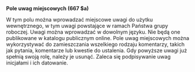 **Pole uwag miejscowych (667 $a)**

W tym polu można wprowadzać miejscowe uwagi do użytku wewnętrznego, w tym uwagi powstające w ramach Państwa grupy roboczej. Uwagi można wprowadzać w dowolnym języku. Nie będą one publikowane w katalogu publicznym online. Pole uwag miejscowych można wykorzystywać do zamieszczania wszelkiego rodzaju komentarzy, takich jak pytania, komentarze lub kwestie do ustalenia. Gdy powyższe uwagi już spełnią swoją rolę, należy je usunąć. Zaleca się podpisywanie uwag inicjałami i ich datowanie.